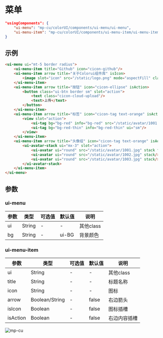 <div class="mp-cu-doc-view">
<div class="mp-cu-doc">

# 菜单

```json
"usingComponents": {
    "ui-menu": "mp-cu/colorUI/components/ui-menu/ui-menu",
    "ui-menu-item": "mp-cu/colorUI/components/ui-menu-item/ui-menu-item"
}
```

## 示例

```html
<ui-menu ui="mt-5 border radius">
    <ui-menu-item title="Github" icon="cicon-github"/>
    <ui-menu-item arrow title="关于Colorui组件库" isIcon>
        <image slot="icon" src="/static/logo.png" mode="aspectFill" class="ui-menu-item-image"/>
    </ui-menu-item>
    <ui-menu-item arrow title="按钮" icon="cicon-ellipse" isAction>
        <button class="ui-btn border sm" slot="action">
            <text class="cicon-cloud-upload"/>
            <text>上传</text>
        </button>
    </ui-menu-item>
    <ui-menu-item arrow title="标签" icon="cicon-tag text-orange" isAction>
        <view slot="action">
            <ui-tag bg="bg-red" info="bg-red" src="/static/avatar/1001.jpg"/>
            <ui-tag bg="bg-red-thin" info="bg-red-thin" ui="sm"/>
        </view>
    </ui-menu-item>
    <ui-menu-item arrow title="头像组" icon="cicon-tag text-orange" isAction>
        <ui-avatar-stack ui="mx-3" slot="action">
            <ui-avatar ui="round" src="/static/avatar/1001.jpg" stack first/>
            <ui-avatar ui="round" src="/static/avatar/1002.jpg" stack/>
            <ui-avatar ui="round" src="/static/avatar/1003.jpg" stack/>
        </ui-avatar-stack>
    </ui-menu-item>
</ui-menu>
```

## 参数

### ui-menu

|  参数  |  类型  |  可选值  |  默认值  |       说明       |
|----------|----------|----------|----------|----------|
| ui | String | - | - | 其他class |
| bg | String | - | ui-BG | 背景颜色 |


### ui-menu-item

|  参数  |  类型  |  可选值  |  默认值  |       说明       |
|----------|----------|----------|----------|----------|
| ui | String | - | - | 其他class |
| title | String | - | - | 标题名称 |
| icon | String | - | - | 图标 |
| arrow | Boolean/String | - | false | 右边箭头 |
| isIcon | Boolean | - | false | 图标插槽 |
| isAction | Boolean | - | false | 右边内容插槽 |

</div>
<div class="mp-cu-doc-image" style="max-height: inherit;">

![mp-cu](https://colorui-assest.vercel.app/mp-cu-doc/menu.jpg)

</div>
</div>
